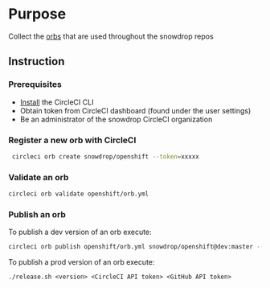 # Purpose 

Collect the [orbs](https://github.com/CircleCI-Public/circleci-orbs#what-are-orbs) that are used throughout the snowdrop repos

## Instruction

### Prerequisites

- [Install](https://github.com/CircleCI-Public/circleci-cli/blob/master/README.md) the CircleCI CLI
- Obtain token from CircleCI dashboard (found under the user settings)
- Be an administrator of the snowdrop CircleCI organization

### Register a new orb with CircleCI

```bash
 circleci orb create snowdrop/openshift --token=xxxxx
```

###  Validate an orb

```bash
circleci orb validate openshift/orb.yml
```

### Publish an orb

To publish a dev version of an orb execute:

```bash
circleci orb publish openshift/orb.yml snowdrop/openshift@dev:master --token=xxxxx
```

To publish a prod version of an orb execute:

```
./release.sh <version> <CircleCI API token> <GitHub API token>
```
